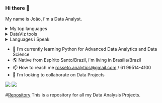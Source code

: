### Hi there 👋
My name is João, i'm a Data Analyst.

<details>
<summary>My top languages</summary>

| Level  | Languages |
|--------|-----------|
|Advanced| Python    |
|Advanced| SQL       |


</details>

<details>
<summary>DataViz tools</summary>

| Tools     |
|-----------|
| Power BI  |
| Tableau   |
| Looker    |
| QuickSight|

</details>

<details>
<summary>Languages i Speak</summary>

| Proeficiency | Languages     |
|--------------|---------------|
| Advanced     | English       |
| Native       | Portuguese(BR)|

</details>

- 🌱 I’m currently learning Python for Advanced Data Analytics and Data Science
- :earth_americas: Native from Espírito Santo/Brazil, i'm living in Brasília/Brazil
- 📫 How to reach me rosseto.analytics@gmail.com / 61 99514-4100
- 👯 I’m looking to collaborate on Data Projects

<a href = "mailto:rosseto.analytics@gmail.com"><img loading="lazy" src="https://img.shields.io/badge/Gmail-D14836?style=for-the-badge&logo=gmail&logoColor=white" target="_blank"></a> <a href="https://www.linkedin.com/in/joaorosseto//" target="_blank"><img loading="lazy" src="https://img.shields.io/badge/-LinkedIn-%230077B5?style=for-the-badge&logo=linkedin&logoColor=white" target="_blank"></a>   


#[Repository](https://github.com/RossetoAnalytics/Repository)
This is a repository for all my Data Analysis Projects.
